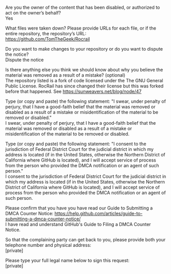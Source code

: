 Are you the owner of the content that has been disabled, or authorized to act on the owner’s behalf?   
Yes

What files were taken down? Please provide URLs for each file, or if the entire repository, the repository’s URL:   
https://github.com/TomTheGeek/Rocrail

Do you want to make changes to your repository or do you want to dispute the notice?   
Dispute the notice

Is there anything else you think we should know about why you believe the material was removed as a result of a mistake? (optional)   
The repository listed is a fork of code licensed under the The GNU General Public License. RocRail has since changed their license but this was forked before that happened. See https://sunweavers.net/blog/node/47

Type (or copy and paste) the following statement: "I swear, under penalty of perjury, that I have a good-faith belief that the material was removed or disabled as a result of a mistake or misidentification of the material to be removed or disabled."   
I swear, under penalty of perjury, that I have a good-faith belief that the material was removed or disabled as a result of a mistake or misidentification of the material to be removed or disabled.

Type (or copy and paste) the following statement: "I consent to the jurisdiction of Federal District Court for the judicial district in which my address is located (if in the United States, otherwise the Northern District of California where GitHub is located), and I will accept service of process from the person who provided the DMCA notification or an agent of such person."   
I consent to the jurisdiction of Federal District Court for the judicial district in which my address is located (if in the United States, otherwise the Northern District of California where GitHub is located), and I will accept service of process from the person who provided the DMCA notification or an agent of such person.

Please confirm that you have you have read our Guide to Submitting a DMCA Counter Notice: https://help.github.com/articles/guide-to-submitting-a-dmca-counter-notice/   
I have read and understand GitHub's Guide to Filing a DMCA Counter Notice.

So that the complaining party can get back to you, please provide both your telephone number and physical address:   
[private]  

Please type your full legal name below to sign this request:   
[private]  
